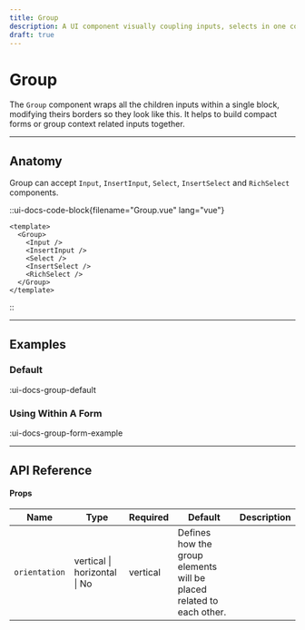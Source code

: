 ```yaml
---
title: Group
description: A UI component visually coupling inputs, selects in one coupled group.
draft: true
---
```


# Group

The `Group` component wraps all the children inputs within a single block, modifying theirs borders so they look like this. It helps to build compact forms or group context related inputs together.

___

## Anatomy

Group can accept `Input`, `InsertInput`, `Select`, `InsertSelect` and `RichSelect` components.

::ui-docs-code-block{filename="Group.vue" lang="vue"}
```vue
<template>
  <Group>
    <Input />
    <InsertInput />
    <Select />
    <InsertSelect />
    <RichSelect />
  </Group>
</template>
```
::

___

## Examples

### Default

:ui-docs-group-default

### Using Within A Form

:ui-docs-group-form-example

___

## API Reference

#### Props

| Name | Type | Required | Default | Description |
|------|------|----------|---------|-------------|
| `orientation` | vertical \| horizontal \| No | vertical | Defines how the group elements will be placed related to each other. |
